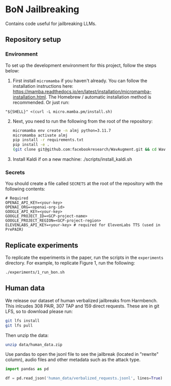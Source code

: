 # BoN Jailbreaking
Contains code useful for jailbreaking LLMs.

## Repository setup

### Environment

To set up the development environment for this project,
follow the steps below:

1. First install `micromamba` if you haven't already.
You can follow the installation instructions here:
https://mamba.readthedocs.io/en/latest/installation/micromamba-installation.html. The Homebrew / automatic installation method is recommended.
Or just run:
```
"${SHELL}" <(curl -L micro.mamba.pm/install.sh)
```
2. Next, you need to run the following from the root of the repository:
    ```bash
    micromamba env create -n almj python=3.11.7
    micromamba activate almj
    pip install -r requirements.txt
    pip install -e .
    (git clone git@github.com:facebookresearch/WavAugment.git && cd WavAugment && python setup.py develop)
    ```

3. Install Kaldi if on a new machine: ./scripts/install_kaldi.sh

### Secrets

You should create a file called `SECRETS` at the root of the repository
with the following contents:
```
# Required
OPENAI_API_KEY=<your-key>
OPENAI_ORG=<openai-org-id>
GOOGLE_API_KEY=<your-key>
GOOGLE_PROJECT_ID=<GCP-project-name>
GOOGLE_PROJECT_REGION=<GCP-project-region>
ELEVENLABS_API_KEY=<your-key> # required for ElevenLabs TTS (used in PrePAIR)
```

## Replicate experiments

To replicate the experiments in the paper, run the scripts in the `experiments` directory. For example, to replicate Figure 1, run the following:

```bash
./experiments/1_run_bon.sh
```

## Human data

We release our dataset of human verbalized jailbreaks from Harmbench. This inlcudes 308 PAIR, 307 TAP and 159 direct requests. These are in git LFS, so to download please run:
```bash
git lfs install
git lfs pull
```

Then unzip the data:
```bash
unzip data/human_data.zip
```

Use pandas to open the jsonl file to see the jailbreak (located in "rewrite" column), audio files and other metadata such as the attack type.
```python
import pandas as pd

df = pd.read_json('human_data/verbalized_requests.jsonl', lines=True)
```

